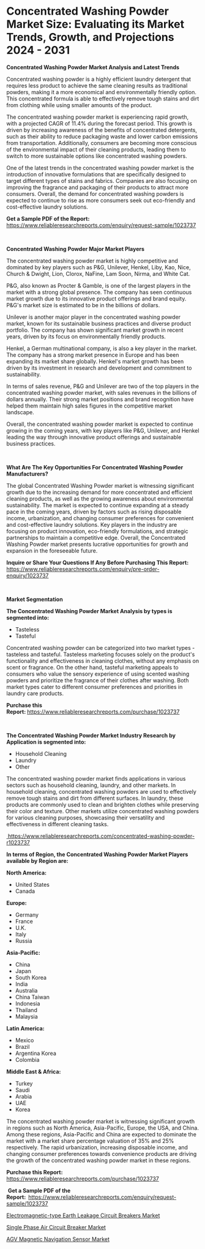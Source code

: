 <p><h1>Concentrated Washing Powder Market Size: Evaluating its Market Trends, Growth, and Projections 2024 - 2031</h1></p><p><strong>Concentrated Washing Powder Market Analysis and Latest Trends</strong></p>
<p><p>Concentrated washing powder is a highly efficient laundry detergent that requires less product to achieve the same cleaning results as traditional powders, making it a more economical and environmentally friendly option. This concentrated formula is able to effectively remove tough stains and dirt from clothing while using smaller amounts of the product.</p><p>The concentrated washing powder market is experiencing rapid growth, with a projected CAGR of 11.4% during the forecast period. This growth is driven by increasing awareness of the benefits of concentrated detergents, such as their ability to reduce packaging waste and lower carbon emissions from transportation. Additionally, consumers are becoming more conscious of the environmental impact of their cleaning products, leading them to switch to more sustainable options like concentrated washing powders.</p><p>One of the latest trends in the concentrated washing powder market is the introduction of innovative formulations that are specifically designed to target different types of stains and fabrics. Companies are also focusing on improving the fragrance and packaging of their products to attract more consumers. Overall, the demand for concentrated washing powders is expected to continue to rise as more consumers seek out eco-friendly and cost-effective laundry solutions.</p></p>
<p><strong>Get a Sample PDF of the Report:&nbsp;</strong> <a href="https://www.reliableresearchreports.com/enquiry/request-sample/1023737">https://www.reliableresearchreports.com/enquiry/request-sample/1023737</a></p>
<p>&nbsp;</p>
<p><strong>Concentrated Washing Powder Major Market Players</strong></p>
<p><p>The concentrated washing powder market is highly competitive and dominated by key players such as P&G, Unilever, Henkel, Liby, Kao, Nice, Church & Dwight, Lion, Clorox, NaFine, Lam Soon, Nirma, and White Cat.</p><p>P&G, also known as Procter & Gamble, is one of the largest players in the market with a strong global presence. The company has seen continuous market growth due to its innovative product offerings and brand equity. P&G's market size is estimated to be in the billions of dollars.</p><p>Unilever is another major player in the concentrated washing powder market, known for its sustainable business practices and diverse product portfolio. The company has shown significant market growth in recent years, driven by its focus on environmentally friendly products.</p><p>Henkel, a German multinational company, is also a key player in the market. The company has a strong market presence in Europe and has been expanding its market share globally. Henkel's market growth has been driven by its investment in research and development and commitment to sustainability.</p><p>In terms of sales revenue, P&G and Unilever are two of the top players in the concentrated washing powder market, with sales revenues in the billions of dollars annually. Their strong market positions and brand recognition have helped them maintain high sales figures in the competitive market landscape.</p><p>Overall, the concentrated washing powder market is expected to continue growing in the coming years, with key players like P&G, Unilever, and Henkel leading the way through innovative product offerings and sustainable business practices.</p></p>
<p>&nbsp;</p>
<p><strong>What Are The Key Opportunities For Concentrated Washing Powder Manufacturers?</strong></p>
<p><p>The global Concentrated Washing Powder market is witnessing significant growth due to the increasing demand for more concentrated and efficient cleaning products, as well as the growing awareness about environmental sustainability. The market is expected to continue expanding at a steady pace in the coming years, driven by factors such as rising disposable income, urbanization, and changing consumer preferences for convenient and cost-effective laundry solutions. Key players in the industry are focusing on product innovation, eco-friendly formulations, and strategic partnerships to maintain a competitive edge. Overall, the Concentrated Washing Powder market presents lucrative opportunities for growth and expansion in the foreseeable future.</p></p>
<p><strong>Inquire or Share Your Questions If Any Before Purchasing This Report:</strong> <a href="https://www.reliableresearchreports.com/enquiry/pre-order-enquiry/1023737">https://www.reliableresearchreports.com/enquiry/pre-order-enquiry/1023737</a></p>
<p>&nbsp;</p>
<p><strong>Market Segmentation</strong></p>
<p><strong>The Concentrated Washing Powder Market Analysis by types is segmented into:</strong></p>
<p><ul><li>Tasteless</li><li>Tasteful</li></ul></p>
<p><p>Concentrated washing powder can be categorized into two market types - tasteless and tasteful. Tasteless marketing focuses solely on the product's functionality and effectiveness in cleaning clothes, without any emphasis on scent or fragrance. On the other hand, tasteful marketing appeals to consumers who value the sensory experience of using scented washing powders and prioritize the fragrance of their clothes after washing. Both market types cater to different consumer preferences and priorities in laundry care products.</p></p>
<p><strong>Purchase this Report:&nbsp;</strong><a href="https://www.reliableresearchreports.com/purchase/1023737">https://www.reliableresearchreports.com/purchase/1023737</a></p>
<p>&nbsp;</p>
<p><strong>The Concentrated Washing Powder Market Industry Research by Application is segmented into:</strong></p>
<p><ul><li>Household Cleaning</li><li>Laundry</li><li>Other</li></ul></p>
<p><p>The concentrated washing powder market finds applications in various sectors such as household cleaning, laundry, and other markets. In household cleaning, concentrated washing powders are used to effectively remove tough stains and dirt from different surfaces. In laundry, these products are commonly used to clean and brighten clothes while preserving their color and texture. Other markets utilize concentrated washing powders for various cleaning purposes, showcasing their versatility and effectiveness in different cleaning tasks.</p></p>
<p><a href="https://www.reliableresearchreports.com/concentrated-washing-powder-r1023737">&nbsp;https://www.reliableresearchreports.com/concentrated-washing-powder-r1023737</a></p>
<p><strong>In terms of Region, the Concentrated Washing Powder Market Players available by Region are:</strong></p>
<p>
    <p> <strong> North America: </strong>
        <ul>
            <li>United States</li>
            <li>Canada</li>
        </ul>
        </p> 
    <p> <strong> Europe: </strong>
        <ul>
            <li>Germany</li>
            <li>France</li>
            <li>U.K.</li>
            <li>Italy</li>
            <li>Russia</li>
        </ul>
        </p> 
    <p> <strong> Asia-Pacific: </strong>
        <ul>
            <li>China</li>
            <li>Japan</li>
            <li>South Korea</li>
            <li>India</li>
            <li>Australia</li>
            <li>China Taiwan</li>
            <li>Indonesia</li>
            <li>Thailand</li>
            <li>Malaysia</li>
        </ul>
        </p> 
    <p> <strong> Latin America: </strong>
        <ul>
            <li>Mexico</li>
            <li>Brazil</li>
            <li>Argentina Korea</li>
            <li>Colombia</li>
        </ul>
        </p> 
    <p> <strong> Middle East & Africa: </strong>
        <ul>
            <li>Turkey</li>
            <li>Saudi</li>
            <li>Arabia</li>
            <li>UAE</li>
            <li>Korea</li>
        </ul>
    </p>
    </p>
<p><p>The concentrated washing powder market is witnessing significant growth in regions such as North America, Asia-Pacific, Europe, the USA, and China. Among these regions, Asia-Pacific and China are expected to dominate the market with a market share percentage valuation of 35% and 25% respectively. The rapid urbanization, increasing disposable income, and changing consumer preferences towards convenience products are driving the growth of the concentrated washing powder market in these regions.</p></p>
<p><strong>Purchase this Report: </strong><a href="https://www.reliableresearchreports.com/purchase/1023737">https://www.reliableresearchreports.com/purchase/1023737</a></p>
<p>&nbsp;<strong>Get a Sample PDF of the Report:&nbsp;&nbsp;</strong><a href="https://www.reliableresearchreports.com/enquiry/request-sample/1023737">https://www.reliableresearchreports.com/enquiry/request-sample/1023737</a></p>
<p><strong></strong></p>
<p><p><a href="https://github.com/marloy8/Market-Research-Report-List-5/blob/main/electromagnetic-type-earth-leakage-circuit-breakers-market.md">Electromagnetic-type Earth Leakage Circuit Breakers Market</a></p><p><a href="https://github.com/WillieWoodard/Market-Research-Report-List-5/blob/main/single-phase-air-circuit-breaker-market.md">Single Phase Air Circuit Breaker Market</a></p><p><a href="https://github.com/jodemen/Market-Research-Report-List-3/blob/main/agv-magnetic-navigation-sensor-market.md">AGV Magnetic Navigation Sensor Market</a></p></p>